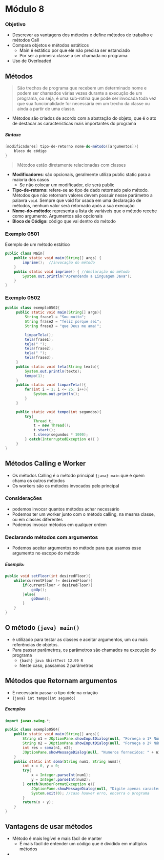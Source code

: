 # Módulo 8
### Objetivo
- Descrever as vantagens dos métodos e define métodos de trabalho e métodos Call
- Compara objetos e métodos estáticos
	- Main é estático por que ele não precisa ser estanciado
	- Por ser a primeira classe a ser chamada no programa
- Uso de Overloaded
## Métodos 
> São trechos de programa que recebem um determinado nome e podem ser chamados várias vezes durante a execução de um programa, ou seja, é uma sub-rotina que pode ser invocada toda vez que sua funcionalidade for necessária em um trecho da classe ou ainda a partir de uma classe.

- Métodos são criados de acordo com a abstração do objeto, que é o ato de destacar as características mais importantes do programa
##### Sintaxe
```java
[modificadores] tipo-de-retorno nome-do-método([argumentos]){
	bloco de código
}
```
> Métodos estão diretamente relacionadas com classes
- **Modificadores**: são opcionais, geralmente utiliza public static para a maioria dos casos
	- Se não colocar um modificador, ele será public
- **Tipo-de-retorno**: refere-se ao tipo de dado retornado pelo método. Métodos que não retornam valores devem possuir nesse parâmetro a palavra `void`. Sempre que void for usada em uma declaração de métodos, nenhum valor será retornado após a sua execução
- **Nome-do-método**: representa a lista de variáveis que o método recebe como argumento. Argumentos são opcionais
- **Bloco de Código**: código que vai dentro do método

### Exemplo 0501
Exemplo de um método estático
```java
public class Main{
	public static void main(String[] args) {
		imprime();	//invocação do método	
	}
	public static void imprime() { //declaração do método
		System.out.println("Aprendendo a Linguagem Java");
	} 
}
```
### Exemplo 0502
```java
public class exemplo0502{
	 public static void main(String[] args){
		 String frase1 = "Sou muito";
		 String frase2 = "feliz porque sei";
		 String frase3 = "que Deus me ama!";

		 limparTela();
		 tela(frase1);
		 tela(" ");
		 tela(frase2);
		 tela(" ");
		 tela(frase3);
	 }
	 public static void tela(String texto){
		 System.out.println(texto);
		 tempo(1);
	 }
	 public static void limparTela(){
		 for(int i = 1; i <= 25; i++){
			 System.out.println();
		 }
	 }

	 public static void tempo(int segundos){
		 try{
			 Thread t;
			 t = new Thread();
			 t.start();
			 t.sleep(segundos * 1000);
		 } catch(InterruptedException e){ }
	 }
}
```
## Métodos Calling e Worker
- Os métodos Calling é o método principal `{java} main` que é quem chama os outros métodos
- Os workers são os métodos invocados pelo principal
### Considerações
- podemos invocar quantos métodos achar necessário
- Podemos ter um worker junto com o método calling, na mesma classe, ou em classes diferentes
- Podemos invocar métodos em qualquer ordem
### Declarando métodos com argumentos
- Podemos aceitar argumentos no método para que usamos esse argumento no escopo do método
##### Exemplo:
```java
public void setFloor(int desiredFloor){
	while(currentFloor != desiredFloor){
		if(currentFloor < desiredFloor){
			goUp();
		}else{
			goDown();
		}
	}
}
```
## O método `{java} main()`
- é utilizado para testar as classes e aceitar argumentos, um ou mais referências de objetos.
- Para passar parâmetros, os parâmetros são chamados na execução do programa
	- `{bash} java ShirtTest 12.99 R`
	- Neste caso, passamos 2 parâmetros
## Métodos que Retornam argumentos
- É necessário passar o tipo dele na criação
- `{java} int tempo(int segundo)`
##### Exemplos
```java
import javax.swing.*;

public class exemplo0504{
	public static void main(String[] args){
		String n1 = JOptionPane.showInputDialog(null, "Forneça o 1º Número inteiro");
		String n2 = JOptionPane.showInputDialog(null, "Forneça o 2º Número inteiro");
		int res = soma(n1, n2);
		JOptionPane.showMessageDialog(null, "Numeros fornecidos: " + n1 +", " + n2 +"\nResultado = " + res);
	}
	public static int soma(String num1, String num2){
		int x = 0, y = 0;
		try{
			x = Integer.parseInt(num1);
			y = Integer.parseInt(num2);
		} catch(NumberFormatException e){
			JOptionPane.showMessageDialog(null, "Digite apenas caracteres numéricos!");
			System.exit(0); //caso houver erro, encerra o programa
		}
		return(x + y);
	}
}
```
## Vantagens de usar métodos
- Método é mais legível e mais fácil de manter
	- É mais fácil de entender um código que é dividido em múltiplos métodos
- 